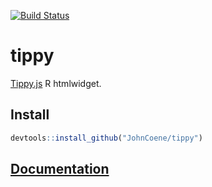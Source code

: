 [![Build Status](https://travis-ci.org/JohnCoene/tippy.svg?branch=master)](https://travis-ci.org/JohnCoene/tippy)

# tippy

[Tippy.js](https://atomiks.github.io/tippyjs) R htmlwidget.

## Install

```R
devtools::install_github("JohnCoene/tippy")
```

## [Documentation](http://john-coene.com/tippy)
